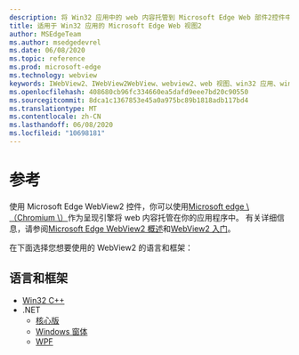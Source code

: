 ```yaml
---
description: 将 Win32 应用中的 web 内容托管到 Microsoft Edge Web 部件2控件中
title: 适用于 Win32 应用的 Microsoft Edge Web 视图2
author: MSEdgeTeam
ms.author: msedgedevrel
ms.date: 06/08/2020
ms.topic: reference
ms.prod: microsoft-edge
ms.technology: webview
keywords: IWebView2、IWebView2WebView、webview2、web 视图、win32 应用、win32、edge、ICoreWebView2、ICoreWebView2Controller、浏览器控件、边缘 html
ms.openlocfilehash: 408680cb96fc334660ea5dafd9eee7bd20c90550
ms.sourcegitcommit: 8dca1c1367853e45a0a975bc89b1818adb117bd4
ms.translationtype: MT
ms.contentlocale: zh-CN
ms.lasthandoff: 06/08/2020
ms.locfileid: "10698181"
---
```

# 参考

使用 Microsoft Edge WebView2 控件，你可以使用[Microsoft edge \ （Chromium \）](https://www.microsoftedgeinsider.com)作为呈现引擎将 web 内容托管在你的应用程序中。  有关详细信息，请参阅[Microsoft Edge WebView2 概述](./index.md)和[WebView2 入门](gettingstarted/win32.md)。

在下面选择您想要使用的 WebView2 的语言和框架：

## 语言和框架

* [Win32 C++](reference/win32/0-9-538-reference-webview2.md)
* .NET
  * [核心版](reference/dotnet/0-9-538-reference-webview2.md)
  * [Windows 窗体](reference/winforms/0-9-515-reference-webview2.md)
  * [WPF](reference/wpf/0-9-515-reference-webview2.md)
